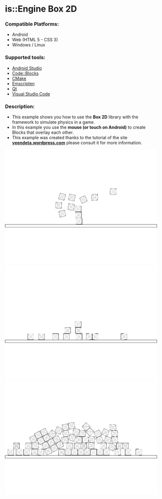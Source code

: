 # is::Engine Box 2D
### Compatible Platforms:
- Android
- Web (HTML 5 - CSS 3)
- Windows / Linux

### Supported tools:
- [Android Studio](https://github.com/Is-Daouda/is-Engine#-android-studio)
- [Code::Blocks](https://github.com/Is-Daouda/is-Engine#-codeblocks)
- [CMake](https://github.com/Is-Daouda/is-Engine#-cmake)
- [Emscripten](https://github.com/Is-Daouda/is-Engine#-web-html-5---css-3)
- [Qt](https://github.com/Is-Daouda/is-Engine#-qt-creator)
- [Visual Studio Code](https://github.com/Is-Daouda/is-Engine#-visual-studio-code)

### Description:
- This example shows you how to use the **Box 2D** library with the framework to simulate physics in a game.
- In this example you use the **mouse (or touch on Android)** to create Blocks that overlay each other.
- This example was created thanks to the tutorial of the site **[veendeta.wordpress.com](https://veendeta.wordpress.com/2012/02/16/tutorial-getting-started-with-box2d/)** please consult it for more information.

![image 1](./images/image_1.png)
![image 2](./images/image_2.png)
![image 3](./images/image_3.png)